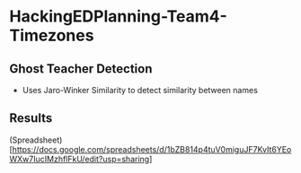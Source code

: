 # HackingEDPlanning-Team4-Timezones

## Ghost Teacher Detection

- Uses Jaro-Winker Similarity to detect similarity between names

## Results

(Spreadsheet)[https://docs.google.com/spreadsheets/d/1bZB814p4tuV0miguJF7KvIt6YEoWXw7IucIMzhflFkU/edit?usp=sharing]
